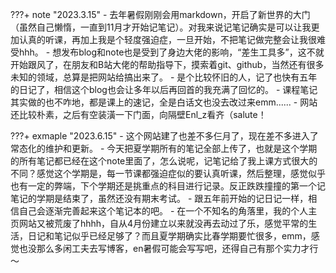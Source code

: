 
???+ note "2023.3.15"
    - 去年暑假刚刚会用markdown，开启了新世界的大门（虽然自己懒惰，一直到11月才开始记笔记）。对我来说记笔记确实是可以让我更加认真的听课，再加上我是个轻度强迫症，一旦开始，不把笔记做完整会让我很难受hhh。
    - 想发布blog和note也是受到了身边大佬的影响，“差生工具多”，这不就开始跟风了，在朋友和B站大佬的帮助指导下，摸索着git、github，当然还有很多未知的领域，总算是把网站给搞出来了。
    - 是个比较怀旧的人，记了也快有五年的日记了，相信这个blog也会让多年以后再回首的我充满了回忆的。
    - 课程笔记其实做的也不咋地，都是课上的速记，全是白话文也没去改过来emm......
    - 网站还比较朴素，之后有空装潢一下门面，向隔壁Enl_z看齐（salute！

???+ exmaple "2023.6.15"
    - 这个网站建了也差不多仨月了，现在差不多进入了常态化的维护和更新。
    - 今天把夏学期所有的笔记全部上传了，也就是这个学期的所有笔记都已经在这个note里面了，怎么说呢，记笔记给了我上课方式很大的不同？感觉这个学期是，每一节课都强迫症似的要认真听课，然后整理，感觉似乎也有一定的弊端，下个学期还是挑重点的科目进行记录。反正跌跌撞撞的第一个记笔记的学期是结束了，虽然还没有期末考试。
    - 跟五年前开始的记日记一样，相信自己会逐渐完善起来这个笔记本的吧。
    - 在一个不知名的角落里，我的个人主页网站又被荒废了hhhh，自从4月份建立以来就没再去动过了乐，感觉平常的生活，日记和笔记似乎已经足够了？而且夏学期确实比春学期要忙很多，emm，感觉也没那么多闲工夫去写博客，en暑假可能会写写吧，还得自己有那个实力才行～

